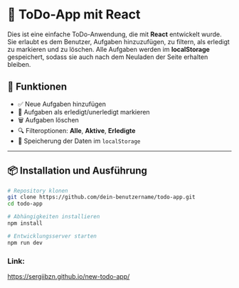 # 📝 ToDo-App mit React

Dies ist eine einfache ToDo-Anwendung, die mit **React** entwickelt wurde.  
Sie erlaubt es dem Benutzer, Aufgaben hinzuzufügen, zu filtern, als erledigt zu markieren und zu löschen. Alle Aufgaben werden im **localStorage** gespeichert, sodass sie auch nach dem Neuladen der Seite erhalten bleiben.

## 🚀 Funktionen

- ✅ Neue Aufgaben hinzufügen  
- 🔁 Aufgaben als erledigt/unerledigt markieren  
- 🗑️ Aufgaben löschen  
- 🔍 Filteroptionen: **Alle**, **Aktive**, **Erledigte**  
- 💾 Speicherung der Daten im `localStorage`

---

## 📦 Installation und Ausführung

```bash
# Repository klonen
git clone https://github.com/dein-benutzername/todo-app.git
cd todo-app

# Abhängigkeiten installieren
npm install

# Entwicklungsserver starten
npm run dev
```

### Link: 
https://sergiibzn.github.io/new-todo-app/
